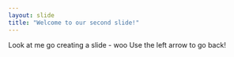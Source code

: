 ```yaml
---
layout: slide
title: "Welcome to our second slide!"
---
```

Look at me go creating a slide - woo
Use the left arrow to go back!
